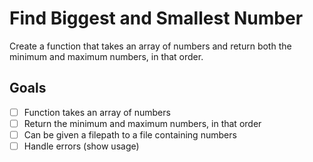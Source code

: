 # Find Biggest and Smallest Number

Create a function that takes an array of numbers and return both the minimum and maximum numbers, in that order.

## Goals

- [ ] Function takes an array of numbers
- [ ] Return the minimum and maximum numbers, in that order
- [ ] Can be given a filepath to a file containing numbers
- [ ] Handle errors (show usage)
